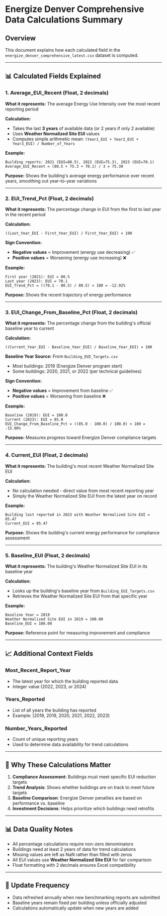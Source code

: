 # Energize Denver Comprehensive Data Calculations Summary

## Overview
This document explains how each calculated field in the `energize_denver_comprehensive_latest.csv` dataset is computed.

---

## 📊 Calculated Fields Explained

### 1. **Average_EUI_Recent** (Float, 2 decimals)
**What it represents:** The average Energy Use Intensity over the most recent reporting period

**Calculation:**
- Takes the last **3 years** of available data (or 2 years if only 2 available)
- Uses **Weather Normalized Site EUI** values
- Computes simple arithmetic mean: `(Year1_EUI + Year2_EUI + Year3_EUI) / Number_of_Years`

**Example:**
```
Building reports: 2021 (EUI=80.5), 2022 (EUI=75.3), 2023 (EUI=70.1)
Average_EUI_Recent = (80.5 + 75.3 + 70.1) / 3 = 75.30
```

**Purpose:** Shows the building's average energy performance over recent years, smoothing out year-to-year variations

---

### 2. **EUI_Trend_Pct** (Float, 2 decimals)
**What it represents:** The percentage change in EUI from the first to last year in the recent period

**Calculation:**
```
((Last_Year_EUI - First_Year_EUI) / First_Year_EUI) × 100
```

**Sign Convention:**
- **Negative values** = Improvement (energy use decreasing) ✅
- **Positive values** = Worsening (energy use increasing) ❌

**Example:**
```
First year (2021): EUI = 80.5
Last year (2023): EUI = 70.1
EUI_Trend_Pct = ((70.1 - 80.5) / 80.5) × 100 = -12.92%
```

**Purpose:** Shows the recent trajectory of energy performance

---

### 3. **EUI_Change_From_Baseline_Pct** (Float, 2 decimals)
**What it represents:** The percentage change from the building's official baseline year to current

**Calculation:**
```
((Current_Year_EUI - Baseline_Year_EUI) / Baseline_Year_EUI) × 100
```

**Baseline Year Source:** From `Building_EUI_Targets.csv`
- Most buildings: 2019 (Energize Denver program start)
- Some buildings: 2020, 2021, or 2022 (per technical guidelines)

**Sign Convention:**
- **Negative values** = Improvement from baseline ✅
- **Positive values** = Worsening from baseline ❌

**Example:**
```
Baseline (2019): EUI = 100.0
Current (2023): EUI = 85.0
EUI_Change_From_Baseline_Pct = ((85.0 - 100.0) / 100.0) × 100 = -15.00%
```

**Purpose:** Measures progress toward Energize Denver compliance targets

---

### 4. **Current_EUI** (Float, 2 decimals)
**What it represents:** The building's most recent Weather Normalized Site EUI

**Calculation:**
- No calculation needed - direct value from most recent reporting year
- Simply the Weather Normalized Site EUI from the latest year on record

**Example:**
```
Building last reported in 2023 with Weather Normalized Site EUI = 85.47
Current_EUI = 85.47
```

**Purpose:** Shows the building's current energy performance for compliance assessment

---

### 5. **Baseline_EUI** (Float, 2 decimals)
**What it represents:** The building's Weather Normalized Site EUI in its baseline year

**Calculation:**
- Looks up the building's baseline year from `Building_EUI_Targets.csv`
- Retrieves the Weather Normalized Site EUI from that specific year

**Example:**
```
Baseline Year = 2019
Weather Normalized Site EUI in 2019 = 100.00
Baseline_EUI = 100.00
```

**Purpose:** Reference point for measuring improvement and compliance

---

## 📈 Additional Context Fields

### **Most_Recent_Report_Year**
- The latest year for which the building reported data
- Integer value (2022, 2023, or 2024)

### **Years_Reported**
- List of all years the building has reported
- Example: [2018, 2019, 2020, 2021, 2022, 2023]

### **Number_Years_Reported**
- Count of unique reporting years
- Used to determine data availability for trend calculations

---

## 🎯 Why These Calculations Matter

1. **Compliance Assessment**: Buildings must meet specific EUI reduction targets
2. **Trend Analysis**: Shows whether buildings are on track to meet future targets
3. **Baseline Comparison**: Energize Denver penalties are based on performance vs. baseline
4. **Investment Decisions**: Helps prioritize which buildings need retrofits

---

## 📊 Data Quality Notes

- All percentage calculations require non-zero denominators
- Buildings need at least 2 years of data for trend calculations
- Missing values are left as NaN rather than filled with zeros
- All EUI values use **Weather Normalized Site EUI** for fair comparison
- Float formatting with 2 decimals ensures Excel compatibility

---

## 🔄 Update Frequency

- Data refreshed annually when new benchmarking reports are submitted
- Baseline years remain fixed per building unless officially adjusted
- Calculations automatically update when new years are added
